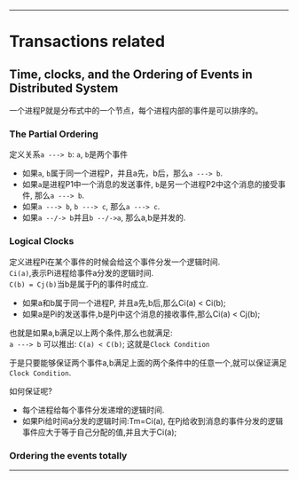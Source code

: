 
*********
# Transactions related
## Time, clocks, and the Ordering of Events in Distributed System
一个进程P就是分布式中的一个节点，每个进程内部的事件是可以排序的。  
### The Partial Ordering
定义关系`a ---> b`: `a`, `b`是两个事件  
- 如果`a`, `b`属于同一个进程P，并且a先，b后，那么`a ---> b`.  
- 如果`a`是进程P1中一个消息的发送事件, `b`是另一个进程P2中这个消息的接受事件, 那么`a ---> b`.  
- 如果`a ---> b`, `b ---> c`, 那么`a ---> c`.  
- 如果`a --/-> b`并且`b --/->a`, 那么a,b是并发的.  

### Logical Clocks
定义进程Pi在某个事件的时候会给这个事件分发一个逻辑时间.  
`Ci(a)`,表示Pi进程给事件a分发的逻辑时间.  
`C(b) = Cj(b)`当b是属于Pj的事件时成立.  

- 如果a和b属于同一个进程P, 并且a先,b后,那么Ci(a) < Ci(b);  
- 如果a是Pi的发送事件,b是Pj中这个消息的接收事件,那么Ci(a) < Cj(b);  

也就是如果a,b满足以上两个条件,那么也就满足:  
`a ---> b` 可以推出: `C(a) < C(b)`; 这就是`Clock Condition`  

于是只要能够保证两个事件a,b满足上面的两个条件中的任意一个,就可以保证满足`Clock Condition`.  

如何保证呢?  
- 每个进程给每个事件分发递增的逻辑时间.
- 如果Pi给时间a分发的逻辑时间:Tm=Ci(a), 在Pj给收到消息的事件分发的逻辑事件应大于等于自己分配的值,并且大于Ci(a);  

### Ordering the events totally

********



